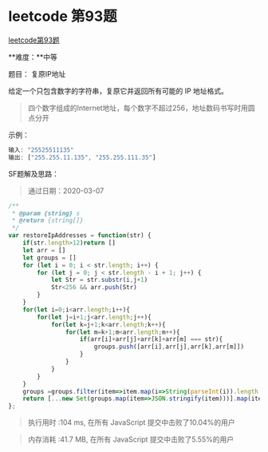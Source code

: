 # leetcode 第93题

[leetcode第93题](https://leetcode-cn.com/problems/restore-ip-addresses/submissions/)  

**难度：**中等

题目： 复原IP地址 

给定一个只包含数字的字符串，复原它并返回所有可能的 IP 地址格式。

> 四个数字组成的Internet地址，每个数字不超过256，地址数码书写时用圆点分开

示例：
```js
输入: "25525511135"
输出: ["255.255.11.135", "255.255.111.35"]
```


SF题解及思路：
> 通过日期：2020-03-07

```js
/**
 * @param {string} s
 * @return {string[]}
 */
var restoreIpAddresses = function(str) {
    if(str.length>12)return []
    let arr = []
    let groups = []
    for (let i = 0; i < str.length; i++) {
        for (let j = 0; j < str.length - i + 1; j++) {
            let Str = str.substr(i,j+1)
            Str<256 && arr.push(Str) 
        }
    }
    for(let i=0;i<arr.length;i++){
        for(let j=i+1;j<arr.length;j++){
            for(let k=j+1;k<arr.length;k++){
                for(let m=k+1;m<arr.length;m++){
                    if(arr[i]+arr[j]+arr[k]+arr[m] === str){
                        groups.push([arr[i],arr[j],arr[k],arr[m]])   
                    }
                }
            }
        }
    }
    groups =groups.filter(item=>item.map(i=>String(parseInt(i)).length === i.length).every(i=>i)) 
    return [...new Set(groups.map(item=>JSON.stringify(item)))].map(item=>JSON.parse(item).join('.'))
};
```
>执行用时 :104 ms, 在所有 JavaScript 提交中击败了10.04%的用户

>内存消耗 :41.7 MB, 在所有 JavaScript 提交中击败了5.55%的用户


